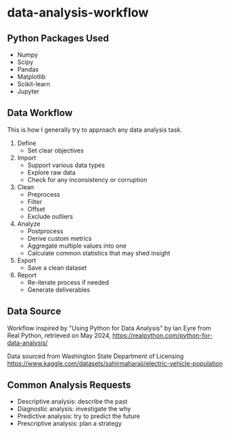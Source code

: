 # data-analysis-workflow

## Python Packages Used

-   Numpy
-   Scipy
-   Pandas
-   Matplotlib
-   Scikit-learn
-   Jupyter

## Data Workflow

This is how I generally try to approach any data analysis task.

1. Define
    - Set clear objectives
2. Import
    - Support various data types
    - Explore raw data
    - Check for any inconsistency or corruption
3. Clean
    - Preprocess
    - Filter
    - Offset
    - Exclude outliers
4. Analyze
    - Postprocess
    - Derive custom metrics
    - Aggregate multiple values into one
    - Calculate common statistics that may shed insight
5. Export
    - Save a clean dataset
6. Report
    - Re-iterate process if needed
    - Generate deliverables

## Data Source

Workflow inspired by "Using Python for Data Analysis" by Ian Eyre from Real Python, retrieved on May 2024, https://realpython.com/python-for-data-analysis/

Data sourced from Washington State Department of Licensing
https://www.kaggle.com/datasets/sahirmaharajj/electric-vehicle-population

## Common Analysis Requests

-   Descriptive analysis: describe the past
-   Diagnostic analysis: investigate the why
-   Predictive analysis: try to predict the future
-   Prescriptive analysis: plan a strategy
